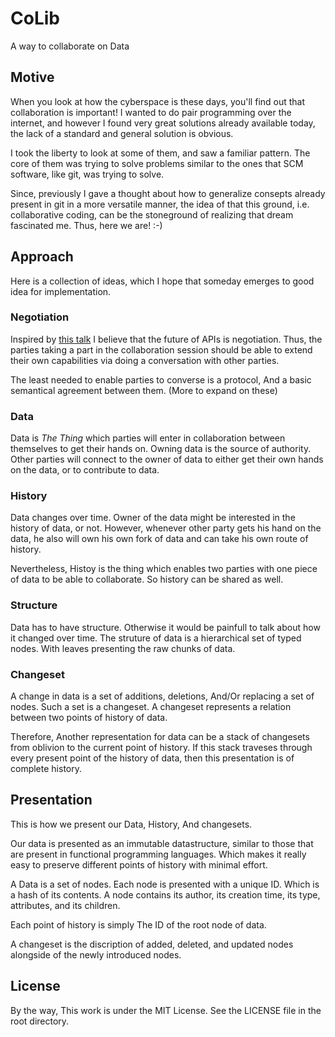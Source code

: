 CoLib
=====

A way to collaborate on Data


Motive
------

When you look at how the cyberspace is these days, you'll find out that collaboration is important!
I wanted to do pair programming over the internet, and however I found very great solutions already available today, the lack of a standard and general solution is obvious.

I took the liberty to look at some of them, and saw a familiar pattern. The core of them was trying to solve problems similar to the ones that SCM software, like git, was trying to solve.

Since, previously I gave a thought about how to generalize consepts already present in git in a more versatile manner, the idea of that this ground, i.e. collaborative coding, can be the stoneground of realizing that dream fascinated me. Thus, here we are! :-)


Approach
--------

Here is a collection of ideas, which I hope that someday emerges to good idea for implementation.



### Negotiation

Inspired by [this talk](http://vimeo.com/71278954) I believe that the future of APIs is negotiation.
Thus, the parties taking a part in the collaboration session should be able to extend their own capabilities via doing a conversation with other parties.

The least needed to enable parties to converse is a protocol, And a basic semantical agreement between them. (More to expand on these)


### Data

Data is *The Thing* which parties will enter in collaboration between themselves to get their hands on. Owning data is the source of authority. Other parties will connect to the owner of data to either get their own hands on the data, or to contribute to data.


### History

Data changes over time. Owner of the data might be interested in the history of data, or not. However, whenever other party gets his hand on the data, he also will own his own fork of data and can take his own route of history.

Nevertheless, Histoy is the thing which enables two parties with one piece of data to be able to collaborate. So history can be shared as well.


### Structure

Data has to have structure. Otherwise it would be painfull to talk about how it changed over time. The struture of data is a hierarchical set of typed nodes. With leaves presenting the raw chunks of data.

### Changeset

A change in data is a set of additions, deletions, And/Or replacing a set of nodes. Such a set is a changeset. A changeset represents a relation between two points of history of data.

Therefore, Another representation for data can be a stack of changesets from oblivion to the current point of history. If this stack traveses through every present point of the history of data, then this presentation is of complete history.


Presentation
------------

This is how we present our Data, History, And changesets.

Our data is presented as an immutable datastructure, similar to those that are present in functional programming languages. Which makes it really easy to preserve different points of history with minimal effort.

A Data is a set of nodes. Each node is presented with a unique ID. Which is a hash of its contents. A node contains its author, its creation time, its type, attributes, and its children.

Each point of history is simply The ID of the root node of data.

A changeset is the discription of added, deleted, and updated nodes alongside of the newly introduced nodes.

License
-------

By the way, This work is under the MIT License. See the LICENSE file in the root directory.
